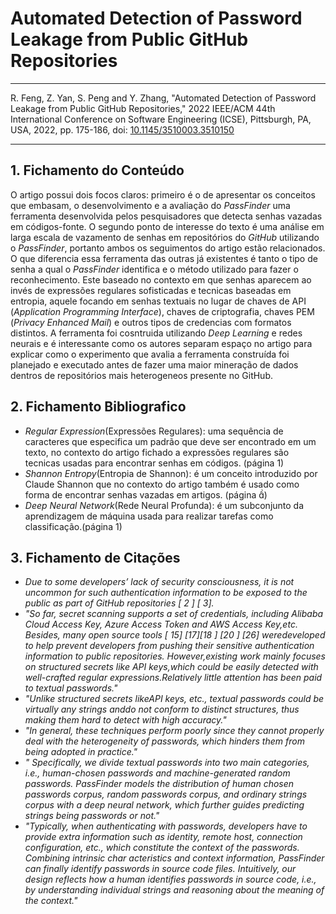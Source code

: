 # Automated Detection of Password Leakage from Public GitHub Repositories

***

R. Feng, Z. Yan, S. Peng and Y. Zhang, "Automated Detection of Password Leakage from Public GitHub Repositories," 2022 IEEE/ACM 44th International Conference on Software Engineering (ICSE), Pittsburgh, PA, USA, 2022, pp. 175-186, doi: [10.1145/3510003.3510150](https://doi.org/10.1145/3510003.3510150)

***

## 1. Fichamento do Conteúdo

O artigo possui dois focos claros: primeiro é o de apresentar os conceitos que embasam, o desenvolvimento e a avaliação do *PassFinder* uma ferramenta desenvolvida pelos pesquisadores que detecta senhas vazadas em códigos-fonte. O segundo ponto de interesse do texto é uma análise em larga escala de vazamento de senhas em repositórios do *GitHub* utilizando o *PassFinder*, portanto ambos os seguimentos do artigo estão relacionados. O que diferencia essa ferramenta das outras já existentes é tanto o tipo de senha a qual o *PassFinder* identifica e o método utilizado para fazer o reconhecimento. Este baseado no contexto em que senhas aparecem ao invés de expressões regulares sofisticadas e tecnicas baseadas em entropia, aquele focando em senhas textuais no lugar de chaves de API (*Application Programming Interface*), chaves de criptografia, chaves PEM (*Privacy Enhanced Mail*) e outros tipos de credencias com formatos distintos. A ferramenta foi cosntruida utilizando *Deep Learning* e redes neurais e é interessante como os autores separam espaço no artigo para explicar como o experimento que avalia a ferramenta construída foi planejado e executado antes de fazer uma maior mineração de dados dentros de repositórios mais heterogeneos presente no GitHub.

## 2. Fichamento Bibliografico

- *Regular Expression*(Expressões Regulares): uma sequência de caracteres que especifica um padrão que deve ser encontrado em um texto, no contexto do artigo fichado a expressões regulares são tecnicas usadas para encontrar senhas em códigos. (página 1)
- *Shannon Entropy*(Entropia de Shannon): é um conceito introduzido por Claude Shannon que no contexto do artigo também é usado como forma de encontrar senhas vazadas em artigos. (página )
- *Deep Neural Network*(Rede Neural Profunda): é um subconjunto da aprendizagem de máquina usada para realizar tarefas como classificação.(página 1)


## 3. Fichamento de Citações

- *Due to some developers’ lack of security consciousness, it is not uncommon for such authentication information to be exposed to the public as part of GitHub repositories [ 2 ] [ 3].*
- *"So far, secret scanning supports a set of credentials, including Alibaba Cloud Access Key, Azure Access Token and AWS Access Key,etc. Besides, many open source tools [ 15] [17][18 ] [20 ] [26] weredeveloped to help prevent developers from pushing their sensitive authentication information to public repositories. However,existing work mainly focuses on structured secrets like API keys,which could be easily detected with well-crafted regular expressions.Relatively little attention has been paid to textual passwords."*
- *"Unlike structured secrets likeAPI keys, etc., textual passwords could be virtually any strings anddo not conform to distinct structures, thus making them hard to detect with high accuracy."*
- *"In general, these techniques perform poorly since they cannot properly deal with the heterogeneity of passwords, which hinders them from being adopted in practice."*
- *" Specifically, we divide textual passwords into two main categories, i.e., human-chosen passwords and machine-generated random passwords. PassFinder models the distribution of human chosen passwords corpus, random passwords corpus, and ordinary strings corpus with a deep neural network, which further guides predicting strings being passwords or not."*
- *"Typically, when authenticating with passwords, developers have to provide extra information such as identity, remote host, connection configuration, etc., which constitute the context of the passwords. Combining intrinsic char acteristics and context information, PassFinder can finally identify passwords in source code files. Intuitively, our design reflects how a human identifies passwords in source code, i.e., by understanding individual strings and reasoning about the meaning of the context."*
